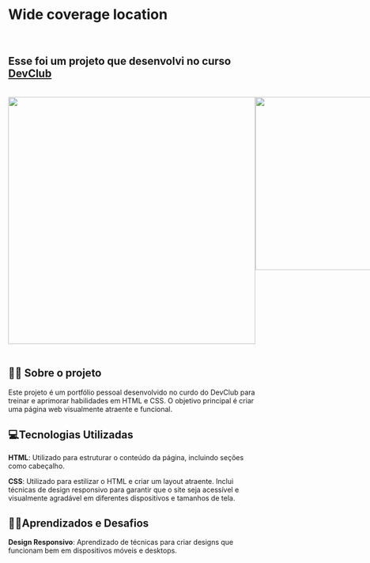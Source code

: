 <h1><strong>Wide coverage location</strong></h1>
<br>
<h2>Esse foi um projeto que desenvolvi no curso <a href="https://aulas.devclub.com.br/"><strong>DevClub</strong></a></h2>
<br>
<div style="display: flex; justify-content: space-between;">
  <img src="https://github.com/DeboraHonorato/wide-coverage-location/blob/main/assets/desktop.png?raw=true" style="width: 500px; height: auto;"/> <img src="https://github.com/DeboraHonorato/wide-coverage-location/blob/main/assets/mobile.png?raw=true" style="width: auto; height: 350px;" />
</div>
<br>
<h2>👩‍💻 Sobre o projeto</h2>
<p>Este projeto é um portfólio pessoal desenvolvido no curdo do DevClub para treinar e aprimorar habilidades em HTML e CSS. O objetivo principal é criar uma página web visualmente atraente e funcional.</p>

<h2>💻​Tecnologias Utilizadas</h2>
<p><strong>HTML</strong>: Utilizado para estruturar o conteúdo da página, incluindo seções como cabeçalho.</p>
<p><strong>CSS</strong>: Utilizado para estilizar o HTML e criar um layout atraente. Inclui técnicas de design responsivo para garantir que o site seja acessível e visualmente agradável em diferentes dispositivos e tamanhos de tela.</p>

<h2>👩‍🏫​Aprendizados e Desafios</h2>
<p><strong>Design Responsivo</strong>: Aprendizado de técnicas para criar designs que funcionam bem em dispositivos móveis e desktops.</p>




​​
